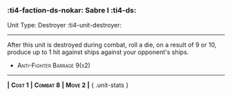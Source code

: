 ### :ti4-faction-ds-nokar: **Sabre I** :ti4-ds:

Unit Type: Destroyer :ti4-unit-destroyer:

---

After this unit is destroyed during combat, roll a die, on a result of 9 or 10, produce up to 1 hit against ships against your opponent's ships.

* <span style="font-variant:small-caps;">Anti-Fighter Barrage 9(x2)</span> 

---

__|__ <span style="font-variant:small-caps;white-space: nowrap;">**Cost 1**</span> __|__ <span style="font-variant:small-caps;white-space: nowrap;">**Combat 8**</span> __|__ <span style="font-variant:small-caps;white-space: nowrap;">**Move 2**</span> __|__
{ .unit-stats }
